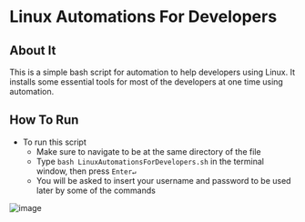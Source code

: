 # Linux Automations For Developers

## About It
This is a simple bash script for automation to help developers using Linux. It installs some essential tools for most of the developers at one time using automation.

## How To Run
* To run this script
  * Make sure to navigate to be at the same directory of the file
  * Type `bash LinuxAutomationsForDevelopers.sh` in the terminal window, then press `Enter↵`
  * You will be asked to insert your username and password to be used later by some of the commands

![image](https://user-images.githubusercontent.com/58489322/150685998-8272569b-fae5-4559-aaa9-bfecc0b6a665.png)
